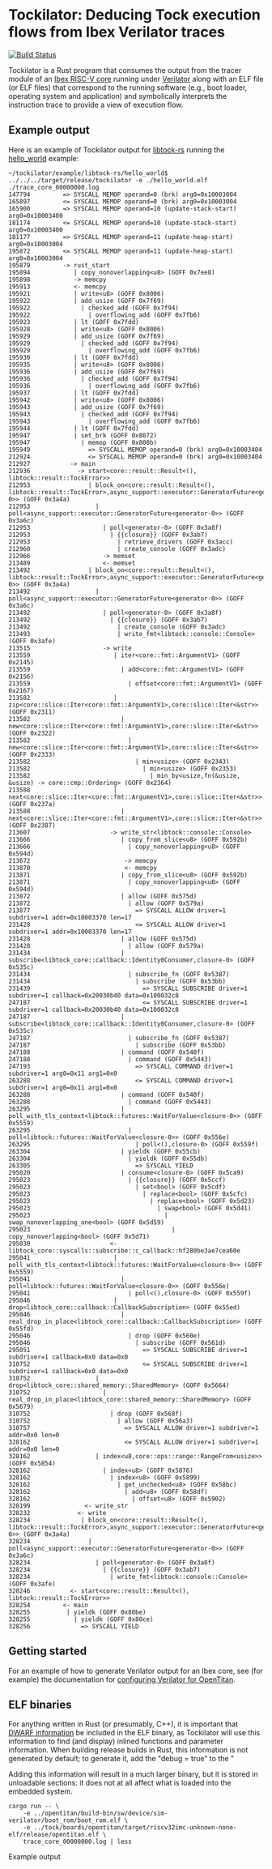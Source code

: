 # Tockilator: Deducing Tock execution flows from Ibex Verilator traces

[![Build Status](https://travis-ci.org/oxidecomputer/tockilator.svg?branch=master)](https://travis-ci.org/oxidecomputer/tockilator)

Tockilator is a Rust program that consumes the output from the tracer module of
an <a href="https://github.com/lowRISC/ibex">Ibex RISC-V core</a> running under
<a href="https://www.veripool.org/wiki/verilator">Verilator</a> along with an
ELF file (or ELF files) that correspond to the running software (e.g., boot
loader, operating system and application) and symbolically interprets the
instruction trace to provide a view of execution flow.

## Example output

Here is an example of Tockilator output for 
<a href="https://github.com/tock/libtock-rs">libtock-rs</a>
running the <a href="https://github.com/tock/libtock-rs/blob/master/examples/hello_world.rs">hello_world</a> example:

```
~/tockilator/example/libtock-rs/hello_world$ ../../../target/release/tockilator -e ./hello_world.elf ./trace_core_00000000.log
147794         => SYSCALL MEMOP operand=0 (brk) arg0=0x10003004
165897         <= SYSCALL MEMOP operand=0 (brk) arg0=0x10003004
165900         => SYSCALL MEMOP operand=10 (update-stack-start) arg0=0x10003400
181174         <= SYSCALL MEMOP operand=10 (update-stack-start) arg0=0x10003400
181177         => SYSCALL MEMOP operand=11 (update-heap-start) arg0=0x10003004
195872         <= SYSCALL MEMOP operand=11 (update-heap-start) arg0=0x10003004
195879         -> rust_start
195894            | copy_nonoverlapping<u8> (GOFF 0x7ee8)
195898            -> memcpy
195913            <- memcpy
195921            | write<u8> (GOFF 0x8006)
195922            | add_usize (GOFF 0x7f69)
195922              | checked_add (GOFF 0x7f94)
195922                | overflowing_add (GOFF 0x7fb6)
195923            | lt (GOFF 0x7fdd)
195928            | write<u8> (GOFF 0x8006)
195929            | add_usize (GOFF 0x7f69)
195929              | checked_add (GOFF 0x7f94)
195929                | overflowing_add (GOFF 0x7fb6)
195930            | lt (GOFF 0x7fdd)
195935            | write<u8> (GOFF 0x8006)
195936            | add_usize (GOFF 0x7f69)
195936              | checked_add (GOFF 0x7f94)
195936                | overflowing_add (GOFF 0x7fb6)
195937            | lt (GOFF 0x7fdd)
195942            | write<u8> (GOFF 0x8006)
195943            | add_usize (GOFF 0x7f69)
195943              | checked_add (GOFF 0x7f94)
195943                | overflowing_add (GOFF 0x7fb6)
195944            | lt (GOFF 0x7fdd)
195947            | set_brk (GOFF 0x8072)
195947              | memop (GOFF 0x808b)
195949                => SYSCALL MEMOP operand=0 (brk) arg0=0x10003404
212924                <= SYSCALL MEMOP operand=0 (brk) arg0=0x10003404
212927           -> main
212936             -> start<core::result::Result<(), libtock::result::TockError>>
212953                | block_on<core::result::Result<(), libtock::result::TockError>,async_support::executor::GeneratorFuture<generator-0>> (GOFF 0x3a4a)
212953                  | poll<async_support::executor::GeneratorFuture<generator-0>> (GOFF 0x3a6c)
212953                    | poll<generator-0> (GOFF 0x3a8f)
212953                      | {{closure}} (GOFF 0x3ab7)
212953                        | retrieve_drivers (GOFF 0x3acc)
212960                        | create_console (GOFF 0x3adc)
212966                    -> memset
213489                    <- memset
213492                | block_on<core::result::Result<(), libtock::result::TockError>,async_support::executor::GeneratorFuture<generator-0>> (GOFF 0x3a4a)
213492                  | poll<async_support::executor::GeneratorFuture<generator-0>> (GOFF 0x3a6c)
213492                    | poll<generator-0> (GOFF 0x3a8f)
213492                      | {{closure}} (GOFF 0x3ab7)
213492                        | create_console (GOFF 0x3adc)
213493                        | write_fmt<libtock::console::Console> (GOFF 0x3afe)
213515                    -> write
213559                       | iter<core::fmt::ArgumentV1> (GOFF 0x2145)
213559                         | add<core::fmt::ArgumentV1> (GOFF 0x2156)
213559                           | offset<core::fmt::ArgumentV1> (GOFF 0x2167)
213582                       | zip<core::slice::Iter<core::fmt::ArgumentV1>,core::slice::Iter<&str>> (GOFF 0x2311)
213582                         | new<core::slice::Iter<core::fmt::ArgumentV1>,core::slice::Iter<&str>> (GOFF 0x2322)
213582                           | new<core::slice::Iter<core::fmt::ArgumentV1>,core::slice::Iter<&str>> (GOFF 0x2333)
213582                             | min<usize> (GOFF 0x2343)
213582                               | min<usize> (GOFF 0x2353)
213582                                 | min_by<usize,fn(&usize, &usize) -> core::cmp::Ordering> (GOFF 0x2364)
213588                       | next<core::slice::Iter<core::fmt::ArgumentV1>,core::slice::Iter<&str>> (GOFF 0x237a)
213588                         | next<core::slice::Iter<core::fmt::ArgumentV1>,core::slice::Iter<&str>> (GOFF 0x2387)
213607                      -> write_str<libtock::console::Console>
213666                         | copy_from_slice<u8> (GOFF 0x592b)
213666                           | copy_nonoverlapping<u8> (GOFF 0x594d)
213672                          -> memcpy
213870                          <- memcpy
213871                         | copy_from_slice<u8> (GOFF 0x592b)
213871                           | copy_nonoverlapping<u8> (GOFF 0x594d)
213872                         | allow (GOFF 0x575d)
213872                           | allow (GOFF 0x579a)
213877                             => SYSCALL ALLOW driver=1 subdriver=1 addr=0x10003370 len=17
231428                             <= SYSCALL ALLOW driver=1 subdriver=1 addr=0x10003370 len=17
231428                         | allow (GOFF 0x575d)
231428                           | allow (GOFF 0x579a)
231434                         | subscribe<libtock_core::callback::Identity0Consumer,closure-0> (GOFF 0x535c)
231434                           | subscribe_fn (GOFF 0x5387)
231434                             | subscribe (GOFF 0x53bb)
231439                               => SYSCALL SUBSCRIBE driver=1 subdriver=1 callback=0x20030b40 data=0x100032c8
247187                               <= SYSCALL SUBSCRIBE driver=1 subdriver=1 callback=0x20030b40 data=0x100032c8
247187                         | subscribe<libtock_core::callback::Identity0Consumer,closure-0> (GOFF 0x535c)
247187                           | subscribe_fn (GOFF 0x5387)
247187                             | subscribe (GOFF 0x53bb)
247188                         | command (GOFF 0x540f)
247188                           | command (GOFF 0x5443)
247193                             => SYSCALL COMMAND driver=1 subdriver=1 arg0=0x11 arg1=0x0
263288                             <= SYSCALL COMMAND driver=1 subdriver=1 arg0=0x11 arg1=0x0
263288                         | command (GOFF 0x540f)
263288                           | command (GOFF 0x5443)
263295                         | poll_with_tls_context<libtock::futures::WaitForValue<closure-0>> (GOFF 0x5559)
263295                           | poll<libtock::futures::WaitForValue<closure-0>> (GOFF 0x556e)
263295                             | poll<(),closure-0> (GOFF 0x559f)
263304                         | yieldk (GOFF 0x55cb)
263304                           | yieldk (GOFF 0x55db)
263305                             => SYSCALL YIELD
295020                         | consume<closure-0> (GOFF 0x5ca9)
295023                           | {{closure}} (GOFF 0x5ccf)
295023                             | set<bool> (GOFF 0x5cdf)
295023                               | replace<bool> (GOFF 0x5cfc)
295023                                 | replace<bool> (GOFF 0x5d23)
295023                                   | swap<bool> (GOFF 0x5d41)
295023                                     | swap_nonoverlapping_one<bool> (GOFF 0x5d59)
295023                                       | copy_nonoverlapping<bool> (GOFF 0x5d71)
295030                      <- libtock_core::syscalls::subscribe::c_callback::hf280be3ae7cea60e
295041                       | poll_with_tls_context<libtock::futures::WaitForValue<closure-0>> (GOFF 0x5559)
295041                         | poll<libtock::futures::WaitForValue<closure-0>> (GOFF 0x556e)
295041                           | poll<(),closure-0> (GOFF 0x559f)
295046                       | drop<libtock_core::callback::CallbackSubscription> (GOFF 0x55ed)
295046                         | real_drop_in_place<libtock_core::callback::CallbackSubscription> (GOFF 0x55fd)
295046                           | drop (GOFF 0x560e)
295046                             | subscribe (GOFF 0x561d)
295051                               => SYSCALL SUBSCRIBE driver=1 subdriver=1 callback=0x0 data=0x0
310752                               <= SYSCALL SUBSCRIBE driver=1 subdriver=1 callback=0x0 data=0x0
310752                  | drop<libtock_core::shared_memory::SharedMemory> (GOFF 0x5664)
310752                    | real_drop_in_place<libtock_core::shared_memory::SharedMemory> (GOFF 0x5679)
310752                      | drop (GOFF 0x568f)
310752                        | allow (GOFF 0x56a3)
310757                          => SYSCALL ALLOW driver=1 subdriver=1 addr=0x0 len=0
328162                          <= SYSCALL ALLOW driver=1 subdriver=1 addr=0x0 len=0
328162                  | index<u8,core::ops::range::RangeFrom<usize>> (GOFF 0x5854)
328162                    | index<u8> (GOFF 0x5876)
328162                      | index<u8> (GOFF 0x5899)
328162                        | get_unchecked<u8> (GOFF 0x58bc)
328162                          | add<u8> (GOFF 0x58df)
328162                            | offset<u8> (GOFF 0x5902)
328199               <- write_str
328232             <- write
328234              | block_on<core::result::Result<(), libtock::result::TockError>,async_support::executor::GeneratorFuture<generator-0>> (GOFF 0x3a4a)
328234                | poll<async_support::executor::GeneratorFuture<generator-0>> (GOFF 0x3a6c)
328234                  | poll<generator-0> (GOFF 0x3a8f)
328234                    | {{closure}} (GOFF 0x3ab7)
328234                      | write_fmt<libtock::console::Console> (GOFF 0x3afe)
328246           <- start<core::result::Result<(), libtock::result::TockError>>
328254         <- main
328255          | yieldk (GOFF 0x80be)
328255            | yieldk (GOFF 0x80ce)
328256              => SYSCALL YIELD
```

## Getting started

For an example of how to generate Verilator output for an Ibex core,
see (for example) the documentation for 
<a href="https://docs.opentitan.org/doc/ug/getting_started_verilator/">configuring Verilator for OpenTitan</a>.  

## ELF binaries

For anything written in Rust (or presumably, C++), it is important that
<a href="xxx">DWARF information</a> be included in the ELF binary, as
Tockilator will use this information to find
(and display) inlined functions and parameter information.
When building release builds in Rust, this information is not generated by
default; to generate it, add the "debug = true" to the "

Adding this information will result in a much larger binary, but it is stored in
unloadable sections:  it does not at all affect what is loaded into the 
embedded system.

```
cargo run -- \
    -e ../opentitan/build-bin/sw/device/sim-verilator/boot_rom/boot_rom.elf \
    -e ../tock/boards/opentitan/target/riscv32imc-unknown-none-elf/release/opentitan.elf \
    trace_core_00000000.log | less
```


Example output
